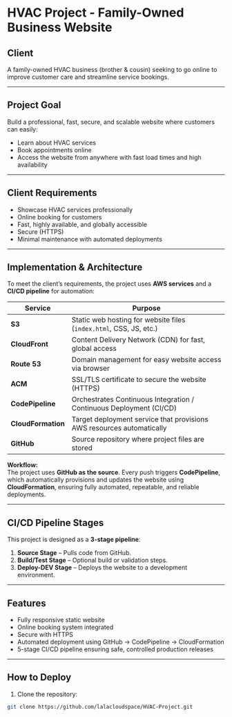 # HVAC Project - Family-Owned Business Website

## Client
A family-owned HVAC business (brother & cousin) seeking to go online to improve customer care and streamline service bookings.

---

## Project Goal
Build a professional, fast, secure, and scalable website where customers can easily:

- Learn about HVAC services
- Book appointments online
- Access the website from anywhere with fast load times and high availability

---

## Client Requirements

- Showcase HVAC services professionally
- Online booking for customers
- Fast, highly available, and globally accessible
- Secure (HTTPS)
- Minimal maintenance with automated deployments

---

## Implementation & Architecture

To meet the client’s requirements, the project uses **AWS services** and a **CI/CD pipeline** for automation:

| Service          | Purpose |
|-----------------|---------|
| **S3**           | Static web hosting for website files (`index.html`, CSS, JS, etc.) |
| **CloudFront**   | Content Delivery Network (CDN) for fast, global access |
| **Route 53**     | Domain management for easy website access via browser |
| **ACM**          | SSL/TLS certificate to secure the website (HTTPS) |
| **CodePipeline** | Orchestrates Continuous Integration / Continuous Deployment (CI/CD) |
| **CloudFormation** | Target deployment service that provisions AWS resources automatically |
| **GitHub**       | Source repository where project files are stored |

**Workflow:**  
The project uses **GitHub as the source**. Every push triggers **CodePipeline**, which automatically provisions and updates the website using **CloudFormation**, ensuring fully automated, repeatable, and reliable deployments.

---

## CI/CD Pipeline Stages

This project is designed as a **3-stage pipeline**:

1. **Source Stage** – Pulls code from GitHub.  
2. **Build/Test Stage** – Optional build or validation steps.  
3. **Deploy-DEV Stage** – Deploys the website to a development environment.  

---

## Features

- Fully responsive static website
- Online booking system integrated
- Secure with HTTPS
- Automated deployment using GitHub → CodePipeline → CloudFormation
- 5-stage CI/CD pipeline ensuring safe, controlled production releases

---

## How to Deploy

1. Clone the repository:

```bash
git clone https://github.com/lalacloudspace/HVAC-Project.git
